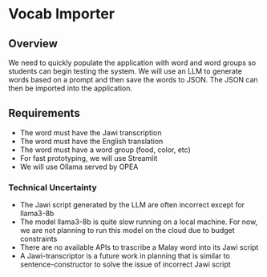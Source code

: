 # Vocab Importer

## Overview
We need to quickly populate the application with word and word groups so students can begin testing the system. We will use an LLM to generate words based on a prompt and then save the words to JSON. The JSON can then be imported into the application.

## Requirements
- The word must have the Jawi transcription
- The word must have the English translation
- The word must have a word group (food, color, etc)
- For fast prototyping, we will use Streamlit
- We will use Ollama served by OPEA 


### Technical Uncertainty
- The Jawi script generated by the LLM are often incorrect except for llama3-8b
- The model llama3-8b is quite slow running on a local machine. For now, we are not planning to run this model on the cloud due to budget constraints
- There are no available APIs to trascribe a Malay word into its Jawi script
- A Jawi-transcriptor is a future work in planning that is similar to sentence-constructor to solve the issue of incorrect Jawi script





